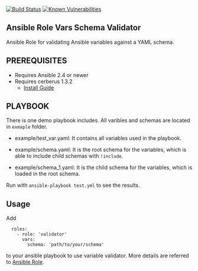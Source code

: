 [![Build Status](https://github.com/shinesolutions/ansible-role-vars-schema-validator/workflows/CI/badge.svg)](https://github.com/shinesolutions/ansible-role-vars-schema-validator/actions?query=workflow%3ACI)
[![Known Vulnerabilities](https://snyk.io/test/github/shinesolutions/ansible-role-vars-schema-validator/badge.svg)](https://snyk.io/test/github/shinesolutions/ansible-role-vars-schema-validator)

Ansible Role Vars Schema Validator
----------------------------------

Ansible Role for validating Ansible variables against a YAML schema.

## PREREQUISITES

- Requires Ansible 2.4 or newer
- Requires cerberus 1.3.2
    - [Install Guide](https://docs.python-cerberus.org/en/stable/install.html)

## PLAYBOOK
There is one demo playbook includes. All varibles and schemas are located in `exmaple` folder.

  - example/test_var.yaml:
    It contains all variables used in the playbook.

  - example/schema.yaml:
    It is the root schema for the variables, which is able to include child schemas with `!include`.

  - example/schema_1.yaml:
    It is the child schema for the variables, which is loaded in the root schema.

Run with `ansible-playbook test.yml` to see the results.

## Usage
Add
```
  roles:
    - role: 'validator'
      vars:
        schema: 'path/to/your/schema'
```
to your ansible playbook to use variable validator.
More details are referred to [Ansible Role](https://docs.ansible.com/ansible/latest/user_guide/playbooks_reuse_roles.html).
